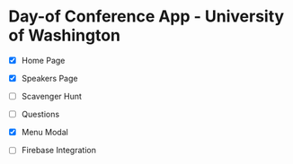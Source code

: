 # Day-of Conference App - University of Washington

- [x] Home Page
- [x] Speakers Page
- [ ] Scavenger Hunt
- [ ] Questions

- [x] Menu Modal
- [ ] Firebase Integration
